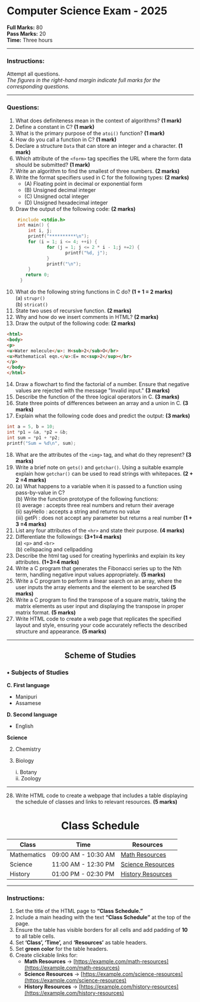 # Computer Science Exam - 2025

**Full Marks:** 80  
**Pass Marks:** 20  
**Time:** Three hours

---

### Instructions:
Attempt all questions.  
*The figures in the right-hand margin indicate full marks for the corresponding questions.*

---

### Questions:

1. What does definiteness mean in the context of algorithms? **(1 mark)**  
2. Define a constant in C? **(1 mark)**  
3. What is the primary purpose of the `atoi()` function? **(1 mark)**  
4. How do you call a function in C? **(1 mark)**  
5. Declare a structure `Data` that can store an integer and a character. **(1 mark)**  
6. Which attribute of the `<form>` tag specifies the URL where the form data should be submitted? **(1 mark)**  
7. Write an algorithm to find the smallest of three numbers. **(2 marks)**  
8. Write the format specifiers used in C for the following types: **(2 marks)**  
    - (A) Floating point in decimal or exponential form  
    - (B) Unsigned decimal integer  
    - (C) Unsigned octal integer  
    - (D) Unsigned hexadecimal integer  
9. Draw the output of the following code: **(2 marks)**
```c
    #include <stdio.h>
    int main() {
        int i, j;
        printf("**********\n");
        for (i = 1; i <= 4; ++i) {
               for (j = 1; j <= 2 * i - 1;j +=2) {
                      printf("%d, j");
               }
               printf("\n");
        }
       return 0;
     } 
```
10. What do the following string functions in C do? **(1 + 1 = 2 marks)**<br>
(a) `strupr() `<br>
(b) `stricat() `
11. State two uses of recursive function. **(2 marks)**
12. Why and how do we insert comments in HTML? **(2 marks)**
13. Draw the output of the following code: **(2 marks)**
```html
<html> 
<body> 
<p> 
<u>Water molecule</u>: H<sub>2</sub>O</br> 
<u>Mathematical eqn.</u>:E= mc<sup>2</sup></br> 
</p> 
</body> 
</html> 
```
14. Draw a flowchart to find the factorial of a number. Ensure that negative values are rejected with the message "Invalid input." **(3 marks)**
15. Describe the function of the three logical operators in C. **(3 marks)**
16. State three points of differences between an array and a union in C. **(3 marks)**
17. Explain what the following code does and predict the output: **(3 marks)**
```C
int a = 5, b = 10; 
int *p1 = &a, *p2 = &b; 
int sum = *p1 + *p2; 
printf("Sum = %d\n", sum);
```
18. What are the attributes of the `<img>` tag, and what do they represent? **(3 marks)** 
19. Write a brief note on `gets()` and `getchar()`. Using a suitable example explain how `getchar()` can be used to read strings with whitepaces. **(2 + 2 =4 marks)**
20. (a) What happens to a variable when it is passed to a function using pass-by-value in C? <br>
    (b) Write the function prototype of the following functions: <br>
        (i) average : accepts three real numbers and return their average <br>
        (ii) sayHello : accepts a string and returns no value <br>
        (iii) getPi : does not accept any parameter but returns a real number **(1 + 3 =4 marks)**
21. List any four attributes of the `<hr>` and state their purpose. **(4 marks)**
22. Differentiate the followings: **(3+1=4 marks)** <br>
    (a) `<p>` and `<br>` <br>
    (b) cellspacing and cellpadding
23. Describe the html tag used for creating hyperlinks and explain its key attributes. **(1+3=4 marks)**
24. Write a C program that generates the Fibonacci series up to the Nth term, handling negative input values appropriately. **(5 marks)**
25. Write a C program to perform a linear search on an array, where the user inputs the array elements and the element to be searched **(5 marks)**
26. Write a C program to find the transpose of a square matrix, taking the matrix elements as user input and displaying the transpose in proper matrix format. **(5 marks)** 
27. Write HTML code to create a web page that replicates the specified layout and style, ensuring your code accurately reflects the described structure and appearance. **(5 marks)** 
---
<div align="center">
    
## Scheme of Studies
</div>

### • Subjects of Studies

**C. First language**  
      
  - Manipuri  
  - Assamese  

**D. Second language**  
- English  

**Science**  

2. Chemistry  
3. Biology <br>

    i. Botany <br>
    ii. Zoology

---
28. Write HTML code to create a webpage that includes a table displaying the schedule of classes and links to relevant resources. **(5 marks)**

<h1 align="center">Class Schedule</h1>

| **Class**     | **Time**               | **Resources**                                                                 |
|---------------|------------------------|-------------------------------------------------------------------------------|
| Mathematics   | 09:00 AM - 10:30 AM    | [Math Resources](https://example.com/math-resources)                         |
| Science       | 11:00 AM - 12:30 PM    | [Science Resources](https://example.com/science-resources)                   |
| History       | 01:00 PM - 02:30 PM    | [History Resources](https://example.com/history-resources)                   |

---

### Instructions:

1. Set the title of the HTML page to **“Class Schedule.”**
2. Include a main heading with the text **“Class Schedule”** at the top of the page.
3. Ensure the table has visible borders for all cells and add padding of **10** to all table cells.
4. Set **‘Class’, ‘Time’,** and **‘Resources’** as table headers.
5. Set **green color** for the table headers.
6. Create clickable links for:
   - **Math Resources** → [https://example.com/math-resources](https://example.com/math-resources)
   - **Science Resources** → [https://example.com/science-resources](https://example.com/science-resources)
   - **History Resources** → [https://example.com/history-resources](https://example.com/history-resources)
